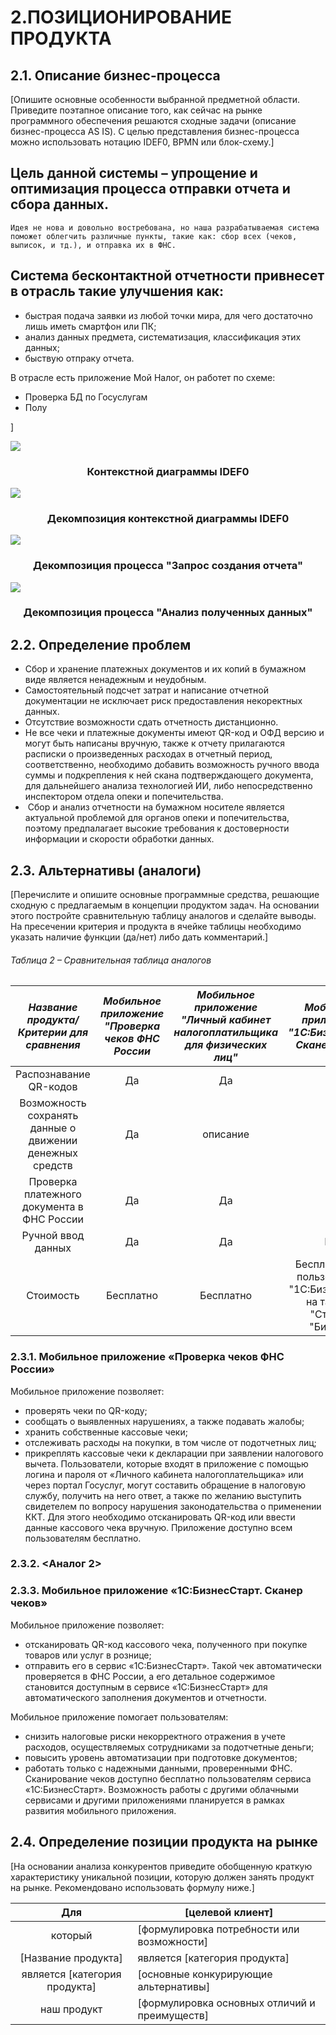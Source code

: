 # 2.ПОЗИЦИОНИРОВАНИЕ ПРОДУКТА

## 2.1. Описание бизнес-процесса
[Опишите основные особенности выбранной предметной области.
Приведите поэтапное описание того, как сейчас на рынке программного обеспечения
решаются сходные задачи (описание бизнес-процесса AS IS). С целью представления
бизнес-процесса можно использовать нотацию IDEF0, BPMN или блок-схему.]

## Цель данной системы – упрощение и оптимизация процесса отправки отчета и сбора данных.
    Идея не нова и довольно востребована, но наша разрабатываемая система поможет облегчить различные пункты, такие как: сбор всех (чеков, выписок, и тд.), и отправка их в ФНС.
## Система бесконтактной отчетности привнесет в отрасль такие улучшения как:
* быстрая подача заявки из любой точки мира, для чего достаточно
лишь иметь смартфон или ПК;
* анализ данных предмета, систематизация, классификация этих
данных;
* быствую отпраку отчета.

В отрасле есть приложение Мой Налог, он работет по схеме:
* Проверка БД по Госуслугам
* Полу



]

![](https://sun1-84.userapi.com/s/v1/ig2/TOovmFPqdCAn2HLxL-e9HWNqw2hwR3Np-j5JfKj9N0u8BDnUaB5iYbWuVctJ_j7U8bBZM37g9Lbl8Gefa6sG31PR.jpg?size=1257x876&quality=96&type=album)
  <h3 align="center">Контекстной диаграммы IDEF0</h3>

  ![](https://sun1-96.userapi.com/s/v1/ig2/M2k2SDJVVV8xLtVAsxTPBuWP6t4QDgjTlfsbkMu2eJmLyc9jUW5W6ZbuhlFvGh5rCbbwusGBH4-JDrXNKk-5QD07.jpg?size=1250x867&quality=96&type=album)
  <h3 align="center">Декомпозиция контекстной диаграммы IDEF0</h3>

  ![](https://sun1-22.userapi.com/s/v1/ig2/s0UI7BSxSM0IK3nSi8kba96DBOEsuxtJbkn1K_RF-Q2LbpDsrIJ90Y97NVWTo9w2-2jMcqGClmlcfmYVE9UxV23k.jpg?size=1248x873&quality=96&type=album)
  <h3 align="center">Декомпозиция процесса "Запрос создания отчета"</h3>

  ![](https://sun1-30.userapi.com/s/v1/ig2/2iKI6-A142QNJ8tXGS_D5j2wjc75E06OP1We1myrLuF9WGn1p7UZiGSi8iqtnelrLHTorkUUvPbTvoPnoVIp_aoq.jpg?size=1248x869&quality=96&type=album)
  <h3 align="center">Декомпозиция процесса "Анализ полученных данных"</h3>

## 2.2. Определение проблем

- Сбор и хранение платежных документов и их копий в бумажном виде является ненадежным и неудобным.
- Самостоятельный подсчет затрат и написание отчетной документации не исключает риск предоставления некоректных данных.
- Отсутствие возможности сдать отчетность дистанционно.
- Не все чеки и платежные документы имеют QR-код и ОФД версию и могут быть написаны вручную, также к отчету прилагаются расписки о произведенных расходах в отчетный период,  соответственно, необходимо добавить возможность ручного ввода суммы и подкрепления к ней скана подтверждающего документа, для дальнейшего анализа технологией ИИ, либо непосредственно инспектором отдела опеки и попечительства.
-  Сбор и анализ отчетности на бумажном носителе является актуальной проблемой для органов опеки и попечительства, поэтому предпалагает высокие требования к достоверности информации и скорости обработки данных.

## 2.3. Альтернативы (аналоги)
[Перечислите и опишите основные программные средства, решающие сходную с
предлагаемым в концепции продуктом задач. На основании этого постройте сравнительную таблицу аналогов и сделайте выводы. На
пресечении критерия и продукта в ячейке таблицы необходимо указать наличие функции
(да/нет) либо дать комментарий.]

###### Таблица 2 – Сравнительная таблица аналогов
|***Название продукта/Критерии для сравнения*** | *Мобильное приложение "Проверка чеков ФНС России* | *Мобильное приложение "Личный кабинет налогоплатильщика для физических лиц"* | *Мобильное приложение "1С:БизнесСтарт. Сканер чеков"* |
|:------: | :-----: | :-----: | :----: |
|Распознавание QR-кодов| Да| Да | Да |
|Возможность сохранять данные о движении денежных средств| Да| описание | Да|
|Проверка платежного документа в ФНС России| Да| Да | Да |
|Ручной ввод данных| Да| Да | Нет|
|Стоимость| Бесплатно| Бесплатно | Бесплатно (для пользователей "1С:БизнесСтарт" на тарифах "Старт" и "Бизнес") |


### 2.3.1. Мобильное приложение «Проверка чеков ФНС России»
Мобильное приложение позволяет:
- проверять чеки по QR-коду;
- сообщать о выявленных нарушениях, а также подавать жалобы;
- хранить собственные кассовые чеки; 
- отслеживать расходы на покупки, в том числе от подотчетных лиц;
- прикреплять кассовые чеки к декларации при заявлении налогового вычета.
Пользователи, которые входят в приложение с помощью логина и пароля от «Личного кабинета налогоплательщика» или через портал Госуслуг, могут составить обращение в налоговую службу, получить на него ответ, а также по желанию выступить свидетелем по вопросу нарушения законодательства о применении ККТ. Для этого необходимо отсканировать QR-код или ввести данные кассового чека вручную.
Приложение доступно всем пользователям бесплатно.

### 2.3.2. <Аналог 2>
### 2.3.3. Мобильное приложение «1С:БизнесСтарт. Сканер чеков»
Мобильное приложение позволяет:
- отсканировать QR-код кассового чека, полученного при покупке товаров или услуг в рознице;
- отправить его в сервис «1С:БизнесСтарт».
Такой чек автоматически проверяется в ФНС России, а его детальное содержимое становится доступным в сервисе «1С:БизнесСтарт» для автоматического заполнения документов и отчетности.

Мобильное приложение помогает пользователям:
- снизить налоговые риски некорректного отражения в учете расходов, осуществляемых сотрудниками за подотчетные деньги;
- повысить уровень автоматизации при подготовке документов;
- работать только с надежными данными, проверенными ФНС.
Сканирование чеков доступно бесплатно пользователям сервиса «1С:БизнесСтарт». Возможность работы с другими облачными сервисами и другими приложениями планируется в рамках развития мобильного приложения.


## 2.4. Определение позиции продукта на рынке
[На основании анализа конкурентов приведите обобщенную краткую характеристику
уникальной позиции, которую должен занять продукт на рынке. Рекомендовано
использовать формулу ниже.]

Для | [целевой клиент]  
:------:|-------
который | [формулировка потребности или возможности]
[Название продукта]| является [категория продукта]
является [категория продукта] |[основные конкурирующие альтернативы]
наш продукт  | [формулировка основных отличий и преимуществ]
